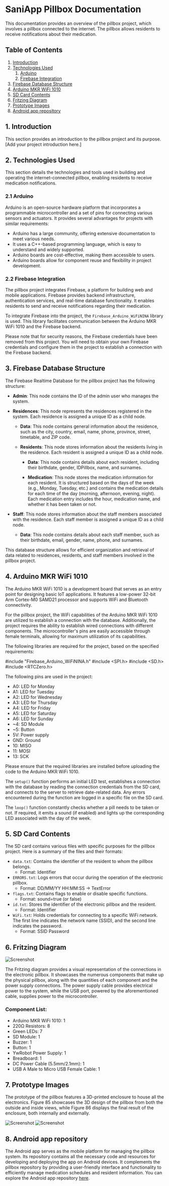 # SaniApp Pillbox Documentation

This documentation provides an overview of the pillbox project, which involves a pillbox connected to the internet. The pillbox allows residents to receive notifications about their medication.

## Table of Contents
1. [Introduction](#introduction)
2. [Technologies Used](#technologies-used)
    1. [Arduino](#arduino)
    2. [Firebase Integration](#firebase-integration)
3. [Firebase Database Structure](#firebase-database-structure)
4. [Arduino MKR WiFi 1010](#arduino-mkr-wifi-1010)
5. [SD Card Contents](#sd-card-contents)
6. [Fritzing Diagram](#fritzing-diagram)
7. [Prototype Images](#prototype-images)
8. [Android app repository](#android-app-repository)

## 1. Introduction<a name="introduction"></a>

This section provides an introduction to the pillbox project and its purpose. [Add your project introduction here.]

## 2. Technologies Used<a name="technologies-used"></a>

This section details the technologies and tools used in building and operating the internet-connected pillbox, enabling residents to receive medication notifications.

### 2.1 Arduino<a name="arduino"></a>

Arduino is an open-source hardware platform that incorporates a programmable microcontroller and a set of pins for connecting various sensors and actuators. It provides several advantages for projects with similar requirements:

- Arduino has a large community, offering extensive documentation to meet various needs.
- It uses a C++-based programming language, which is easy to understand and widely supported.
- Arduino boards are cost-effective, making them accessible to users.
- Arduino boards allow for component reuse and flexibility in project development.

### 2.2 Firebase Integration<a name="firebase-integration"></a>

The pillbox project integrates Firebase, a platform for building web and mobile applications. Firebase provides backend infrastructure, authentication services, and real-time database functionality. It enables residents to send and receive notifications regarding their medication.

To integrate Firebase into the project, the `Firebase_Arduino_WiFiNINA` library is used. This library facilitates communication between the Arduino MKR WiFi 1010 and the Firebase backend.

Please note that for security reasons, the Firebase credentials have been removed from this project. You will need to obtain your own Firebase credentials and configure them in the project to establish a connection with the Firebase backend.

## 3. Firebase Database Structure <a name="firebase-database-structure"></a>

The Firebase Realtime Database for the pillbox project has the following structure:

- **Admin**: This node contains the ID of the admin user who manages the system.

- **Residences**: This node represents the residences registered in the system. Each residence is assigned a unique ID as a child node.

  - **Data**: This node contains general information about the residence, such as the city, country, email, name, phone, province, street, timetable, and ZIP code.

  - **Residents**: This node stores information about the residents living in the residence. Each resident is assigned a unique ID as a child node.

    - **Data**: This node contains details about each resident, including their birthdate, gender, IDPillbox, name, and surnames.

    - **Medication**: This node stores the medication information for each resident. It is structured based on the days of the week (e.g., Monday, Tuesday, etc.) and contains the medication details for each time of the day (morning, afternoon, evening, night). Each medication entry includes the hour, medication name, and whether it has been taken or not.

- **Staff**: This node stores information about the staff members associated with the residence. Each staff member is assigned a unique ID as a child node.

  - **Data**: This node contains details about each staff member, such as their birthdate, email, gender, name, phone, and surnames.

This database structure allows for efficient organization and retrieval of data related to residences, residents, and staff members involved in the pillbox project.


## 4. Arduino MKR WiFi 1010<a name="arduino-mkr-wifi-1010"></a>

The Arduino MKR WiFi 1010 is a development board that serves as an entry point for designing basic IoT applications. It features a low-power 32-bit Arm Cortex-M0 SAMD21 processor and supports WiFi and Bluetooth connectivity.

For the pillbox project, the WiFi capabilities of the Arduino MKR WiFi 1010 are utilized to establish a connection with the database. Additionally, the project requires the ability to establish wired connections with different components. The microcontroller's pins are easily accessible through female terminals, allowing for maximum utilization of its capabilities.

The following libraries are required for the project, based on the specified requirements:

#include "Firebase_Arduino_WiFiNINA.h"
#include <SPI.h>
#include <SD.h>
#include <RTCZero.h>

The following pins are used in the project:

- A0: LED for Monday
- A1: LED for Tuesday
- A2: LED for Wednesday
- A3: LED for Thursday
- A4: LED for Friday
- A5: LED for Saturday
- A6: LED for Sunday
- ~4: SD Module
- ~5: Button
- 5V: Power supply
- GND: Ground
- 10: MISO
- 11: MOSI
- 13: SCK

Please ensure that the required libraries are installed before uploading the code to the Arduino MKR WiFi 1010.

The `setup()` function performs an initial LED test, establishes a connection with the database by reading the connection credentials from the SD card, and connects to the server to retrieve date-related data. Any errors encountered during the function are logged in a specific file on the SD card.

The `loop()` function constantly checks whether a pill needs to be taken or not. If required, it emits a sound (if enabled) and lights up the corresponding LED associated with the day of the week.

## 5. SD Card Contents<a name="sd-card-contents"></a>

The SD card contains various files with specific purposes for the pillbox project. Here is a summary of the files and their formats:

- `data.txt`: Contains the identifier of the resident to whom the pillbox belongs.
  - Format: Identifier
- `ERRORS.txt`: Logs errors that occur during the operation of the electronic pillbox.
  - Format: DD/MM/YY HH:MM:SS -> TextError
- `flags.txt`: Contains flags to enable or disable specific functions.
  - Format: sound=true (or false)
- `id.txt`: Stores the identifier of the electronic pillbox and the resident.
  - Format: Identifier
- `WiFi.txt`: Holds credentials for connecting to a specific WiFi network. The first line indicates the network name (SSID), and the second line indicates the password.
  - Format: SSID
            Password

## 6. Fritzing Diagram<a name="fritzing-diagram"></a>

![Screenshot](Images/FritzingDiagram.png)

The Fritzing diagram provides a visual representation of the connections in the electronic pillbox. It showcases the numerous components that make up the physical pillbox, along with the quantities of each component and the power supply connections. The power supply cable provides electrical power to the system, while the USB port, powered by the aforementioned cable, supplies power to the microcontroller.

### Component List:

- Arduino MKR WiFi 1010: 1
- 220Ω Resistors: 8
- Green LEDs: 7
- SD Module: 1
- Buzzer: 1
- Button: 1
- YwRobot Power Supply: 1
- Breadboard: 1
- DC Power Cable (5.5mm/2.1mm): 1
- USB A Male to Micro USB Female Cable: 1

## 7. Prototype Images<a name="prototype-images"></a>

The prototype of the pillbox features a 3D-printed enclosure to house all the electronics. Figure 85 showcases the 3D design of the pillbox from both the outside and inside views, while Figure 86 displays the final result of the enclosure, both internally and externally.

![Screenshot](Images/Prototipe1.png)
![Screenshot](Images/Prototipe2.png)


## 8. Android app repository<a name="android-app-repository"></a>

The Android app serves as the mobile platform for managing the pillbox system. Its repository contains all the necessary code and resources for developing and deploying the app on Android devices. It complements the pillbox repository by providing a user-friendly interface and functionality to efficiently manage medication schedules and resident information. You can explore the Android app repository [here](https://github.com/Digitalizer01/SaniApp).

